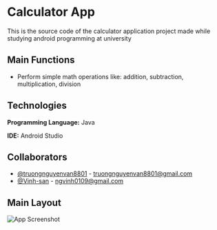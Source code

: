 # Calculator App

This is the source code of the calculator application project made while studying android programming at university



## Main Functions

- Perform simple math operations like: addition, subtraction, multiplication, division

## Technologies

**Programming Language:** Java

**IDE:** Android Studio

## Collaborators

- [@truongnguyenvan8801](https://github.com/truongnguyenvan8801) - truongnguyenvan8801@gmail.com
- [@Vinh-san](https://github.com/Vinh-san) - ngvinh0109@gmail.com

## Main Layout

![App Screenshot](https://imgur.com/kRzUI2y.png)
